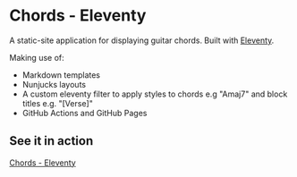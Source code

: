 # Chords - Eleventy
A static-site application for displaying guitar chords. Built with [Eleventy](https://www.11ty.dev/).

Making use of:
- Markdown templates
- Nunjucks layouts
- A custom eleventy filter to apply styles to chords e.g "Amaj7" and block titles e.g. "\[Verse\]"
- GitHub Actions and GitHub Pages

## See it in action
[Chords - Eleventy](https://emilkloeden.github.io/chords-eleventy/)
